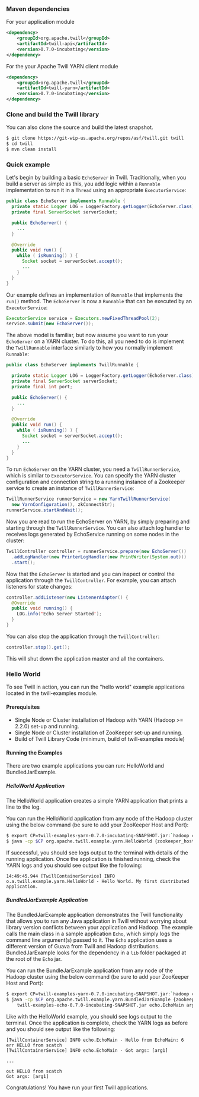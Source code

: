 <!--
 Licensed to the Apache Software Foundation (ASF) under one
 or more contributor license agreements.  See the NOTICE file
 distributed with this work for additional information
 regarding copyright ownership.  The ASF licenses this file
 to you under the Apache License, Version 2.0 (the
 "License"); you may not use this file except in compliance
 with the License.  You may obtain a copy of the License at

     http://www.apache.org/licenses/LICENSE-2.0

 Unless required by applicable law or agreed to in writing, software
 distributed under the License is distributed on an "AS IS" BASIS,
 WITHOUT WARRANTIES OR CONDITIONS OF ANY KIND, either express or implied.
 See the License for the specific language governing permissions and
 limitations under the License.
-->


<head>
  <title>Getting started</title>
</head>

### Maven dependencies
For your application module

```xml
<dependency>
    <groupId>org.apache.twill</groupId>
    <artifactId>twill-api</artifactId>
    <version>0.7.0-incubating</version>
</dependency>
```

For the your Apache Twill YARN client module

```xml
<dependency>
    <groupId>org.apache.twill</groupId>
    <artifactId>twill-yarn</artifactId>
    <version>0.7.0-incubating</version>
</dependency>
```


### Clone and build the Twill library
You can also clone the source and build the latest snapshot.

```sh
$ git clone https://git-wip-us.apache.org/repos/asf/twill.git twill
$ cd twill
$ mvn clean install
```

### Quick example

Let's begin by building a basic `EchoServer` in Twill. Traditionally, when you build a server as simple as this,
you add logic within a `Runnable` implementation to run it in a `Thread` using an appropriate `ExecutorService`:

```java
public class EchoServer implements Runnable {
  private static Logger LOG = LoggerFactory.getLogger(EchoServer.class);
  private final ServerSocket serverSocket;

  public EchoServer() {
    ...
  }

  @Override
  public void run() {
    while ( isRunning() ) {
      Socket socket = serverSocket.accept();
      ...
    }
  }
}
```

Our example defines an implementation of `Runnable` that implements the `run()` method.
The `EchoServer` is now a `Runnable` that can be executed by an `ExecutorService`:

```java
ExecutorService service = Executors.newFixedThreadPool(2);
service.submit(new EchoServer());
```

The above model is familiar, but now assume you want to run your `EchoServer` on a YARN cluster.
To do this, all you need to do is implement the `TwillRunnable` interface similarly to how you
normally implement `Runnable`:

```java
public class EchoServer implements TwillRunnable {

  private static Logger LOG = LoggerFactory.getLogger(EchoServer.class);
  private final ServerSocket serverSocket;
  private final int port;

  public EchoServer() {
    ...
  }

  @Override
  public void run() {
    while ( isRunning() ) {
      Socket socket = serverSocket.accept();
      ...
    }
  }
}
```

To run `EchoServer` on the YARN cluster, you need a `TwillRunnerService`, which is similar to `ExecutorService`.
You can specify the YARN cluster configuration and connection string to a running instance of a Zookeeper service
to create an instance of `TwillRunnerService`:

```java
TwillRunnerService runnerService = new YarnTwillRunnerService(
  new YarnConfiguration(), zkConnectStr);
runnerService.startAndWait();
```

Now you are read to run the EchoServer on YARN, by simply preparing and starting through the `TwillRunnerService`. You
can also attach log handler to receives logs generated by EchoService running on some nodes in the cluster:

```java
TwillController controller = runnerService.prepare(new EchoServer())
  .addLogHandler(new PrinterLogHandler(new PrintWriter(System.out)))
  .start();
```

Now that the `EchoServer` is started and you can inspect or control the application through the `TwillController`.
For example, you can attach listeners for state changes:

```java
controller.addListener(new ListenerAdapter() {
  @Override
  public void running() {
    LOG.info('Echo Server Started');
  }
}
```

You can also stop the application through the `TwillController`:

```java
controller.stop().get();
```

This will shut down the application master and all the containers.

### Hello World

To see Twill in action, you can run the "hello world" example applications located in the twill-examples module.

#### Prerequisites

* Single Node or Cluster installation of Hadoop with YARN (Hadoop >= 2.2.0) set-up and running.
* Single Node or Cluster installation of ZooKeeper set-up and running.
* Build of Twill Library Code (minimum, build of twill-examples module)

#### Running the Examples

There are two example applications you can run: HelloWorld and BundledJarExample.

##### HelloWorld Application

The HelloWorld application creates a simple YARN application that prints a line to the log.

You can run the HelloWorld application from any node of the Hadoop cluster using the below command
(be sure to add your ZooKeeper Host and Port):

```sh
$ export CP=twill-examples-yarn-0.7.0-incubating-SNAPSHOT.jar:`hadoop classpath`
$ java -cp $CP org.apache.twill.example.yarn.HelloWorld {zookeeper_host:port}
```

If successful, you should see logs output to the terminal with details of the running application.  Once the application
is finished running, check the YARN logs and you should see output like the following:

```
14:49:45.944 [TwillContainerService] INFO  o.a.twill.example.yarn.HelloWorld - Hello World. My first distributed application.
```

##### BundledJarExample Application

The BundledJarExample application demonstrates the Twill functionality that allows you to run any Java application
in Twill without worrying about library version conflicts between your application and Hadoop.  The example
calls the main class in a sample application `Echo`, which simply logs the command line argument(s) passed to it.
The `Echo` application uses a different version of Guava from Twill and Hadoop distributions.  BundledJarExample
looks for the dependency in a `lib` folder packaged at the root of the `Echo` jar.

You can run the BundleJarExample application from any node of the Hadoop cluster using the below command
(be sure to add your ZooKeeper Host and Port):

```sh
$ export CP=twill-examples-yarn-0.7.0-incubating-SNAPSHOT.jar:`hadoop classpath`
$ java -cp $CP org.apache.twill.example.yarn.BundledJarExample {zookeeper_host:port} \
    twill-examples-echo-0.7.0-incubating-SNAPSHOT.jar echo.EchoMain arg1
```

Like with the HelloWorld example, you should see logs output to the terminal.  Once the application is complete, check
the YARN logs as before and you should see output like the following:

```
[TwillContainerService] INFO echo.EchoMain - Hello from EchoMain: 6
err HELLO from scatch
[TwillContainerService] INFO echo.EchoMain - Got args: [arg1]

...

out HELLO from scatch
Got args: [arg1]

```

Congratulations!  You have run your first Twill applications.
